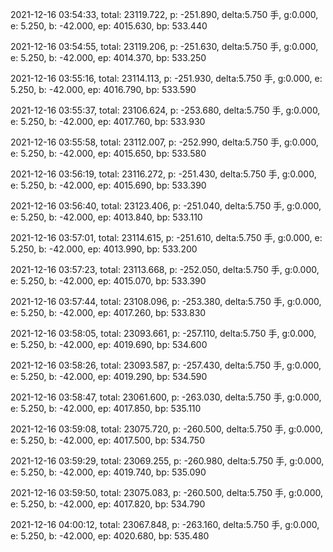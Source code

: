 2021-12-16 03:54:33, total: 23119.722, p: -251.890, delta:5.750 手, g:0.000, e: 5.250, b: -42.000, ep: 4015.630, bp: 533.440

2021-12-16 03:54:55, total: 23119.206, p: -251.630, delta:5.750 手, g:0.000, e: 5.250, b: -42.000, ep: 4014.370, bp: 533.250

2021-12-16 03:55:16, total: 23114.113, p: -251.930, delta:5.750 手, g:0.000, e: 5.250, b: -42.000, ep: 4016.790, bp: 533.590

2021-12-16 03:55:37, total: 23106.624, p: -253.680, delta:5.750 手, g:0.000, e: 5.250, b: -42.000, ep: 4017.760, bp: 533.930

2021-12-16 03:55:58, total: 23112.007, p: -252.990, delta:5.750 手, g:0.000, e: 5.250, b: -42.000, ep: 4015.650, bp: 533.580

2021-12-16 03:56:19, total: 23116.272, p: -251.430, delta:5.750 手, g:0.000, e: 5.250, b: -42.000, ep: 4015.690, bp: 533.390

2021-12-16 03:56:40, total: 23123.406, p: -251.040, delta:5.750 手, g:0.000, e: 5.250, b: -42.000, ep: 4013.840, bp: 533.110

2021-12-16 03:57:01, total: 23114.615, p: -251.610, delta:5.750 手, g:0.000, e: 5.250, b: -42.000, ep: 4013.990, bp: 533.200

2021-12-16 03:57:23, total: 23113.668, p: -252.050, delta:5.750 手, g:0.000, e: 5.250, b: -42.000, ep: 4015.070, bp: 533.390

2021-12-16 03:57:44, total: 23108.096, p: -253.380, delta:5.750 手, g:0.000, e: 5.250, b: -42.000, ep: 4017.260, bp: 533.830

2021-12-16 03:58:05, total: 23093.661, p: -257.110, delta:5.750 手, g:0.000, e: 5.250, b: -42.000, ep: 4019.690, bp: 534.600

2021-12-16 03:58:26, total: 23093.587, p: -257.430, delta:5.750 手, g:0.000, e: 5.250, b: -42.000, ep: 4019.290, bp: 534.590

2021-12-16 03:58:47, total: 23061.600, p: -263.030, delta:5.750 手, g:0.000, e: 5.250, b: -42.000, ep: 4017.850, bp: 535.110

2021-12-16 03:59:08, total: 23075.720, p: -260.500, delta:5.750 手, g:0.000, e: 5.250, b: -42.000, ep: 4017.500, bp: 534.750

2021-12-16 03:59:29, total: 23069.255, p: -260.980, delta:5.750 手, g:0.000, e: 5.250, b: -42.000, ep: 4019.740, bp: 535.090

2021-12-16 03:59:50, total: 23075.083, p: -260.500, delta:5.750 手, g:0.000, e: 5.250, b: -42.000, ep: 4017.820, bp: 534.790

2021-12-16 04:00:12, total: 23067.848, p: -263.160, delta:5.750 手, g:0.000, e: 5.250, b: -42.000, ep: 4020.680, bp: 535.480